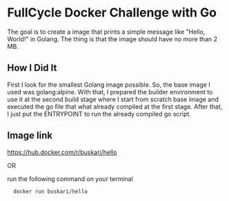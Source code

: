 
# FullCycle Docker Challenge with Go

The goal is to create a image that prints a simple message like "Hello, World!" in Golang.
The thing is that the image should have no more than 2 MB.




## How I Did It

First I look for the smallest Golang image possible. So, the base image I used was golang:alpine.
With that, I prepared the builder environment to use it at the second build stage where I start from scratch base image and executed the go file that what already compiled at the first stage.
After that, I just put the ENTRYPOINT to run the already compiled go script.




## Image link
https://hub.docker.com/r/buskari/hello

OR

run the following command on your terminal
```bash
  docker run buskari/hello
```
